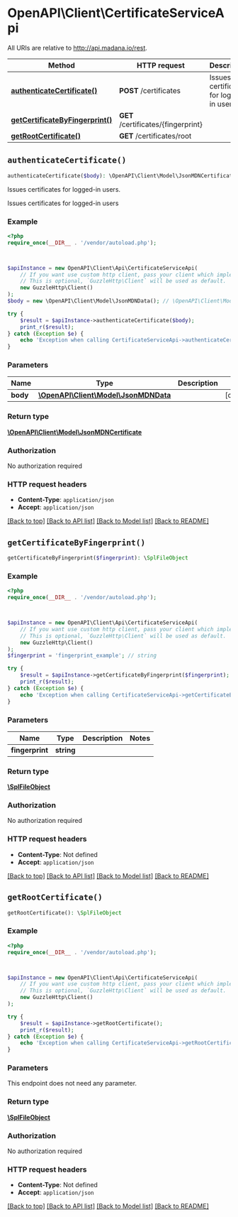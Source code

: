 # OpenAPI\Client\CertificateServiceApi

All URIs are relative to http://api.madana.io/rest.

Method | HTTP request | Description
------------- | ------------- | -------------
[**authenticateCertificate()**](CertificateServiceApi.md#authenticateCertificate) | **POST** /certificates | Issues certificates for logged-in users.
[**getCertificateByFingerprint()**](CertificateServiceApi.md#getCertificateByFingerprint) | **GET** /certificates/{fingerprint} | 
[**getRootCertificate()**](CertificateServiceApi.md#getRootCertificate) | **GET** /certificates/root | 


## `authenticateCertificate()`

```php
authenticateCertificate($body): \OpenAPI\Client\Model\JsonMDNCertificate
```

Issues certificates for logged-in users.

Issues certificates for logged-in users

### Example

```php
<?php
require_once(__DIR__ . '/vendor/autoload.php');



$apiInstance = new OpenAPI\Client\Api\CertificateServiceApi(
    // If you want use custom http client, pass your client which implements `GuzzleHttp\ClientInterface`.
    // This is optional, `GuzzleHttp\Client` will be used as default.
    new GuzzleHttp\Client()
);
$body = new \OpenAPI\Client\Model\JsonMDNData(); // \OpenAPI\Client\Model\JsonMDNData

try {
    $result = $apiInstance->authenticateCertificate($body);
    print_r($result);
} catch (Exception $e) {
    echo 'Exception when calling CertificateServiceApi->authenticateCertificate: ', $e->getMessage(), PHP_EOL;
}
```

### Parameters

Name | Type | Description  | Notes
------------- | ------------- | ------------- | -------------
 **body** | [**\OpenAPI\Client\Model\JsonMDNData**](../Model/JsonMDNData.md)|  | [optional]

### Return type

[**\OpenAPI\Client\Model\JsonMDNCertificate**](../Model/JsonMDNCertificate.md)

### Authorization

No authorization required

### HTTP request headers

- **Content-Type**: `application/json`
- **Accept**: `application/json`

[[Back to top]](#) [[Back to API list]](../../README.md#endpoints)
[[Back to Model list]](../../README.md#models)
[[Back to README]](../../README.md)

## `getCertificateByFingerprint()`

```php
getCertificateByFingerprint($fingerprint): \SplFileObject
```



### Example

```php
<?php
require_once(__DIR__ . '/vendor/autoload.php');



$apiInstance = new OpenAPI\Client\Api\CertificateServiceApi(
    // If you want use custom http client, pass your client which implements `GuzzleHttp\ClientInterface`.
    // This is optional, `GuzzleHttp\Client` will be used as default.
    new GuzzleHttp\Client()
);
$fingerprint = 'fingerprint_example'; // string

try {
    $result = $apiInstance->getCertificateByFingerprint($fingerprint);
    print_r($result);
} catch (Exception $e) {
    echo 'Exception when calling CertificateServiceApi->getCertificateByFingerprint: ', $e->getMessage(), PHP_EOL;
}
```

### Parameters

Name | Type | Description  | Notes
------------- | ------------- | ------------- | -------------
 **fingerprint** | **string**|  |

### Return type

[**\SplFileObject**](../Model/\SplFileObject.md)

### Authorization

No authorization required

### HTTP request headers

- **Content-Type**: Not defined
- **Accept**: `application/json`

[[Back to top]](#) [[Back to API list]](../../README.md#endpoints)
[[Back to Model list]](../../README.md#models)
[[Back to README]](../../README.md)

## `getRootCertificate()`

```php
getRootCertificate(): \SplFileObject
```



### Example

```php
<?php
require_once(__DIR__ . '/vendor/autoload.php');



$apiInstance = new OpenAPI\Client\Api\CertificateServiceApi(
    // If you want use custom http client, pass your client which implements `GuzzleHttp\ClientInterface`.
    // This is optional, `GuzzleHttp\Client` will be used as default.
    new GuzzleHttp\Client()
);

try {
    $result = $apiInstance->getRootCertificate();
    print_r($result);
} catch (Exception $e) {
    echo 'Exception when calling CertificateServiceApi->getRootCertificate: ', $e->getMessage(), PHP_EOL;
}
```

### Parameters

This endpoint does not need any parameter.

### Return type

[**\SplFileObject**](../Model/\SplFileObject.md)

### Authorization

No authorization required

### HTTP request headers

- **Content-Type**: Not defined
- **Accept**: `application/json`

[[Back to top]](#) [[Back to API list]](../../README.md#endpoints)
[[Back to Model list]](../../README.md#models)
[[Back to README]](../../README.md)
